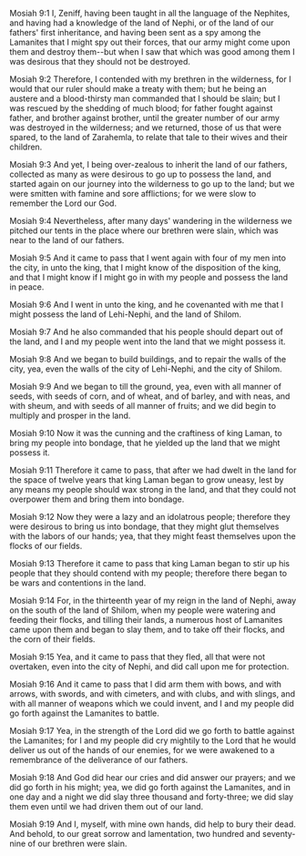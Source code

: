 Mosiah 9:1 I, Zeniff, having been taught in all the language of the
Nephites, and having had a knowledge of the land of Nephi, or of the
land of our fathers' first inheritance, and having been sent as a spy
among the Lamanites that I might spy out their forces, that our army
might come upon them and destroy them--but when I saw that which was
good among them I was desirous that they should not be destroyed.

Mosiah 9:2 Therefore, I contended with my brethren in the wilderness,
for I would that our ruler should make a treaty with them; but he being
an austere and a blood-thirsty man commanded that I should be slain; but
I was rescued by the shedding of much blood; for father fought against
father, and brother against brother, until the greater number of our
army was destroyed in the wilderness; and we returned, those of us that
were spared, to the land of Zarahemla, to relate that tale to their
wives and their children.

Mosiah 9:3 And yet, I being over-zealous to inherit the land of our
fathers, collected as many as were desirous to go up to possess the
land, and started again on our journey into the wilderness to go up to
the land; but we were smitten with famine and sore afflictions; for we
were slow to remember the Lord our God.

Mosiah 9:4 Nevertheless, after many days' wandering in the wilderness we
pitched our tents in the place where our brethren were slain, which was
near to the land of our fathers.

Mosiah 9:5 And it came to pass that I went again with four of my men
into the city, in unto the king, that I might know of the disposition of
the king, and that I might know if I might go in with my people and
possess the land in peace.

Mosiah 9:6 And I went in unto the king, and he covenanted with me that I
might possess the land of Lehi-Nephi, and the land of Shilom.

Mosiah 9:7 And he also commanded that his people should depart out of
the land, and I and my people went into the land that we might possess
it.

Mosiah 9:8 And we began to build buildings, and to repair the walls of
the city, yea, even the walls of the city of Lehi-Nephi, and the city of
Shilom.

Mosiah 9:9 And we began to till the ground, yea, even with all manner of
seeds, with seeds of corn, and of wheat, and of barley, and with neas,
and with sheum, and with seeds of all manner of fruits; and we did begin
to multiply and prosper in the land.

Mosiah 9:10 Now it was the cunning and the craftiness of king Laman, to
bring my people into bondage, that he yielded up the land that we might
possess it.

Mosiah 9:11 Therefore it came to pass, that after we had dwelt in the
land for the space of twelve years that king Laman began to grow uneasy,
lest by any means my people should wax strong in the land, and that they
could not overpower them and bring them into bondage.

Mosiah 9:12 Now they were a lazy and an idolatrous people; therefore
they were desirous to bring us into bondage, that they might glut
themselves with the labors of our hands; yea, that they might feast
themselves upon the flocks of our fields.

Mosiah 9:13 Therefore it came to pass that king Laman began to stir up
his people that they should contend with my people; therefore there
began to be wars and contentions in the land.

Mosiah 9:14 For, in the thirteenth year of my reign in the land of
Nephi, away on the south of the land of Shilom, when my people were
watering and feeding their flocks, and tilling their lands, a numerous
host of Lamanites came upon them and began to slay them, and to take off
their flocks, and the corn of their fields.

Mosiah 9:15 Yea, and it came to pass that they fled, all that were not
overtaken, even into the city of Nephi, and did call upon me for
protection.

Mosiah 9:16 And it came to pass that I did arm them with bows, and with
arrows, with swords, and with cimeters, and with clubs, and with slings,
and with all manner of weapons which we could invent, and I and my
people did go forth against the Lamanites to battle.

Mosiah 9:17 Yea, in the strength of the Lord did we go forth to battle
against the Lamanites; for I and my people did cry mightily to the Lord
that he would deliver us out of the hands of our enemies, for we were
awakened to a remembrance of the deliverance of our fathers.

Mosiah 9:18 And God did hear our cries and did answer our prayers; and
we did go forth in his might; yea, we did go forth against the
Lamanites, and in one day and a night we did slay three thousand and
forty-three; we did slay them even until we had driven them out of our
land.

Mosiah 9:19 And I, myself, with mine own hands, did help to bury their
dead. And behold, to our great sorrow and lamentation, two hundred and
seventy-nine of our brethren were slain.
